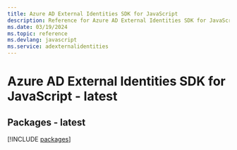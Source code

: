 ```yaml
---
title: Azure AD External Identities SDK for JavaScript
description: Reference for Azure AD External Identities SDK for JavaScript
ms.date: 03/19/2024
ms.topic: reference
ms.devlang: javascript
ms.service: adexternalidentities
---
```

# Azure AD External Identities SDK for JavaScript - latest
## Packages - latest
[!INCLUDE [packages](ad-external-identities-index.md)]